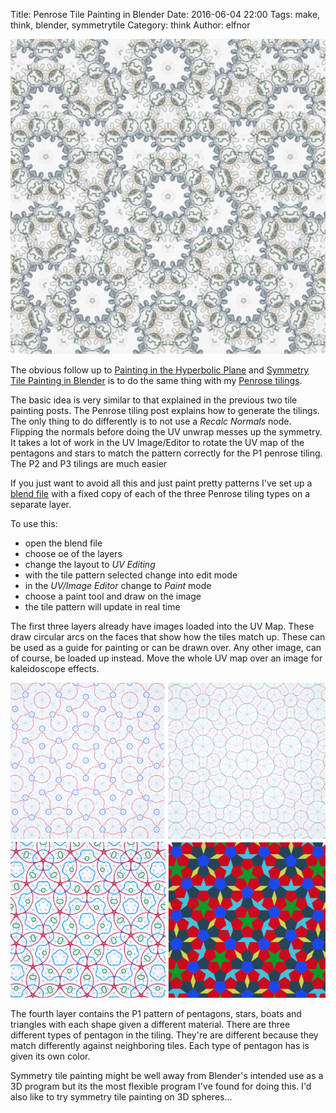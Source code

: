 Title: Penrose Tile Painting in Blender
Date: 2016-06-04 22:00
Tags: make, think, blender, symmetrytile
Category: think
Author: elfnor

![penrose gears](./images/penrose_painting_banner_002.png)

The obvious follow up to [Painting in the Hyperbolic Plane]({filename}hyperbolic_texturing.md) and [Symmetry Tile Painting in Blender]({filename}symmetry_texturing.md) is to do the same thing with my [Penrose tilings]({filename}generative_art_penrose.md).

The basic idea is very similar to that explained in the previous two tile painting posts. The Penrose tiling post explains how to generate the tilings. The only thing to do differently is to not use a *Recalc Normals* node. Flipping the normals before doing the UV unwrap messes up the symmetry. It takes a lot of work in the UV Image/Editor to rotate the UV map of the pentagons and stars to match the pattern correctly for the P1 penrose tiling. The P2 and P3 tilings are much easier

If you just want to avoid all this  and just paint pretty patterns I've set up a [blend file](./downloads/penrose_tile_painting.blend) with a fixed copy of each of the three Penrose tiling types on a separate layer.

To use this:

  *  open the blend file
  *  choose oe of the layers
  *  change the layout to *UV Editing*
  *  with the tile pattern selected change into edit mode
  *  in the *UV/Image Editor* change to *Paint* mode
  *  choose a paint tool and draw on the image
  *  the tile pattern will update in real time

The first three layers already have images loaded into the UV Map. These draw circular arcs on the faces that show how the tiles match up. These can be used as a guide for painting or can be drawn over. Any other image, can of course, be loaded up instead. Move the whole UV map over an image for kaleidoscope effects.

![drawing layers](./images/penrose_layers.png)

The fourth layer contains the P1 pattern of pentagons, stars, boats and triangles with each shape given a different material. There are three different types of pentagon in the tiling. They're are different because they match differently against neighboring tiles. Each type of pentagon has is given its own color.

Symmetry tile painting might be well away from Blender's intended use as a 3D program but its the most flexible program I've found for doing this. I'd also like to try symmetry tile painting on 3D spheres...



